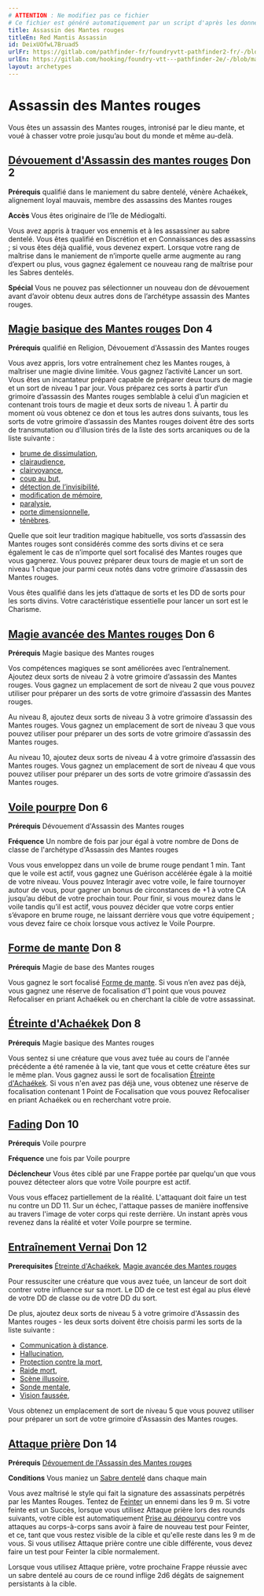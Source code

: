 ```yaml
---
# ATTENTION : Ne modifiez pas ce fichier
# Ce fichier est généré automatiquement par un script d'après les données du module Foundry VTT officiel et de sa traduction
title: Assassin des Mantes rouges
titleEn: Red Mantis Assassin
id: DeixUOfwL7Bruad5
urlFr: https://gitlab.com/pathfinder-fr/foundryvtt-pathfinder2-fr/-/blob/master/data/archetypes/DeixUOfwL7Bruad5.htm
urlEn: https://gitlab.com/hooking/foundry-vtt---pathfinder-2e/-/blob/master/packs/data/archetypes.db/red-mantis-assassin.json
layout: archetypes
---
```

# Assassin des Mantes rouges

Vous êtes un assassin des Mantes rouges, intronisé par le dieu mante, et voué à chasser votre proie jusqu’au bout du monde et même au-delà.

## [Dévouement d'Assassin des mantes rouges](../dons/dévouement-d-assassin-des-mantes-rouges.md) Don 2

**Prérequis** qualifié dans le maniement du sabre dentelé, vénère Achaékek, alignement loyal mauvais, membre des assassins des Mantes rouges

**Accès** Vous êtes originaire de l’île de Médiogalti.

Vous avez appris à traquer vos ennemis et à les assassiner au sabre dentelé. Vous êtes qualifié en Discrétion et en Connaissances des assassins ; si vous êtes déjà qualifié, vous devenez expert. Lorsque votre rang de maîtrise dans le maniement de n’importe quelle arme augmente au rang d’expert ou plus, vous gagnez également ce nouveau rang de maîtrise pour les <a class="entity-link" data-pack="pf2e.equipment-srd" data-id="wkzxLpSe7LN6c5Ld" draggable="true">Sabres dentelés</a>.

**Spécial** Vous ne pouvez pas sélectionner un nouveau don de dévouement avant d’avoir obtenu deux autres dons de l’archétype assassin des Mantes rouges.

## [Magie basique des Mantes rouges](../dons/magie-basique-des-mantes-rouges.md) Don 4

**Prérequis** qualifié en Religion, Dévouement d'Assassin des Mantes rouges

Vous avez appris, lors votre entraînement chez les Mantes rouges, à maîtriser une magie divine limitée. Vous gagnez l’activité Lancer un sort. Vous êtes un incantateur préparé capable de préparer deux tours de magie et un sort de niveau 1 par jour. Vous préparez ces sorts à partir d’un grimoire d’assassin des Mantes rouges semblable à celui d’un magicien et contenant trois tours de magie et deux sorts de niveau 1. À partir du moment où vous obtenez ce don et tous les autres dons suivants, tous les sorts de votre grimoire d’assassin des Mantes rouges doivent être des sorts de transmutation ou d’illusion tirés de la liste des sorts arcaniques ou de la liste suivante : 

- [brume de dissimulation](../sorts/brume-de-dissimulation.md),
- [clairaudience](../sorts/clairaudience.md),
- [clairvoyance](../sorts/clairvoyance.md),
- [coup au but](../sorts/coup-au-but.md),
- [détection de l’invisibilité](../sorts/détection-de-l-invisibilité.md),
- [modification de mémoire](../sorts/modification-de-mémoire.md),
- [paralysie](../sorts/paralysie.md),
- [porte dimensionnelle](../sorts/porte-dimensionnelle.md),
- [ténèbres](../sorts/ténèbres.md).

Quelle que soit leur tradition magique habituelle, vos sorts d’assassin des Mantes rouges sont considérés comme des sorts divins et ce sera également le cas de n’importe quel sort focalisé des Mantes rouges que vous gagnerez.
Vous pouvez préparer deux tours de magie et un sort de niveau 1 chaque jour parmi ceux notés dans votre grimoire d’assassin des Mantes rouges.

 Vous êtes qualifié dans les jets d’attaque de sorts et les DD de sorts pour les sorts divins. Votre caractéristique essentielle pour lancer un sort est le Charisme.

## [Magie avancée des Mantes rouges](../dons/magie-avancée-des-mantes-rouges.md) Don 6

**Prérequis** Magie basique des Mantes rouges

Vos compétences magiques se sont améliorées avec l’entraînement. Ajoutez deux sorts de niveau 2 à votre grimoire d’assassin des Mantes rouges. Vous gagnez un emplacement de sort de niveau 2 que vous pouvez utiliser pour préparer un des sorts de votre grimoire d’assassin des Mantes rouges.

Au niveau 8, ajoutez deux sorts de niveau 3 à votre grimoire d’assassin des Mantes rouges. Vous gagnez un emplacement de sort de niveau 3 que vous pouvez utiliser pour préparer un des sorts de votre grimoire d’assassin des Mantes rouges.

Au niveau 10, ajoutez deux sorts de niveau 4 à votre grimoire d’assassin des Mantes rouges. Vous gagnez un emplacement de sort de niveau 4 que vous pouvez utiliser pour préparer un des sorts de votre grimoire d’assassin des Mantes rouges.
## [Voile pourpre](../dons/voile-pourpre.md) Don 6

**Prérequis** Dévouement d'Assassin des Mantes rouges

**Fréquence** Un nombre de fois par jour égal à votre nombre de Dons de classe de l'archétype d'Assassin des Mantes rouges

Vous vous enveloppez dans un voile de brume rouge pendant 1 min. Tant que le voile est actif, vous gagnez une Guérison accélérée égale à la moitié de votre niveau. Vous pouvez Interagir avec votre voile, le faire tournoyer autour de vous, pour gagner un bonus de circonstances de +1 à votre CA jusqu’au début de votre prochain tour. Pour finir, si vous mourez dans le voile tandis qu’il est actif, vous pouvez décider que votre corps entier s’évapore en brume rouge, ne laissant derrière vous que votre équipement ; vous devez faire ce choix lorsque vous activez le Voile Pourpre.

## [Forme de mante](../dons/forme-de-la-mante.md) Don 8

**Prérequis** Magie de base des Mantes rouges

Vous gagnez le sort focalisé [Forme de mante](../sorts/forme-de-la-mante.md). Si vous n’en avez pas déjà, vous gagnez une réserve de focalisation d’1 point que vous pouvez Refocaliser en priant Achaékek ou en cherchant la cible de votre assassinat.

## [Étreinte d'Achaékek](../dons/étreinte-d-achaékek.md) Don 8

**Prérequis** Magie basique des Mantes rouges

Vous sentez si une créature que vous avez tuée au cours de l'année précédente a été ramenée à la vie, tant que vous et cette créature êtes sur le même plan. Vous gagnez aussi le sort de focalisation [Étreinte d'Achaékek](../sorts/étreinte-d-achaékek.md). Si vous n'en avez pas déjà une, vous obtenez une réserve de focalisation contenant 1 Point de Focalisation que vous pouvez Refocaliser en priant Achaékek ou en recherchant votre proie.

## [Fading](../dons/effacement.md) Don 10 

**Prérequis** Voile pourpre

**Fréquence** une fois par Voile pourpre

**Déclencheur** Vous êtes ciblé par une Frappe portée par quelqu'un que vous pouvez détecteer alors que votre Voile pourpre est actif.

Vous vous effacez partiellement de la réalité. L'attaquant doit faire un test nu contre un DD 11. Sur un échec, l'attaque passes de manière inoffensive au travers l'image de voter corps qui reste derrière. Un instant après vous revenez dans la réalité et voter Voile pourpre se termine.

## [Entraînement Vernai](../dons/entraînement-vernai.md) Don 12

**Prerequisites** [Étreinte d'Achaékek](../dons/étreinte-d-achaékek.md), [Magie avancée des Mantes rouges](../dons/magie-avancée-des-mantes-rouges.md)

Pour ressusciter une créature que vous avez tuée, un lanceur de sort doit contrer votre influence sur sa mort. Le DD de ce test est égal au plus élevé de votre DD de classe ou de votre DD du sort.

De plus, ajoutez deux sorts de niveau 5 à votre grimoire d'Assassin des Mantes rouges - les deux sorts doivent être choisis parmi les sorts de la liste suivante :

- [Communication à distance](../sorts/communication-à-distance.md).
- [Hallucination](../sorts/hallucination.md),
- [Protection contre la mort](../sorts/protection-contre-la-mort.md),
- [Raide mort](../sorts/raide-mort.md),
- [Scène illusoire](../sorts/scène-illusoire.md),
- [Sonde mentale](../sorts/sonde-mentale.md),
- [Vision faussée](../sorts/vision-faussée.md),

Vous obtenez un emplacement de sort de niveau 5 que vous pouvez utiliser pour préparer un sort de votre grimoire d'Assassin des Mantes rouges.

## [Attaque prière](../dons/attaque-prière.md) Don 14

**Prérequis** [Dévouement de l'Assassin des Mantes rouges](../dons/dévouement-d-assassin-des-mantes-rouges.md)

**Conditions** Vous maniez un [Sabre dentelé](../équipements/sabre-dentelé.md) dans chaque main

Vous avez maîtrisé le style qui fait la signature des assassinats perpétrés par les Mantes Rouges. Tentez de [Feinter](../actions/feinter.md) un ennemi dans les 9 m. Si votre feinte est un Succès, lorsque vous utilisez Attaque prière lors des rounds suivants, votre cible est automatiquement [Prise au dépourvu](../conditions/pris-au-dépourvu.md) contre vos attaques au corps-à-corps sans avoir à faire de nouveau test pour Feinter, et ce, tant que vous restez visible de la cible et qu'elle reste dans les 9 m de vous. Si vous utilisez Attaque prière contre une cible différente, vous devez faire un test pour Feinter la cible normalement.

Lorsque vous utilisez Attaque prière, votre prochaine Frappe réussie avec un sabre dentelé au cours de ce round inflige 2d6 dégâts de saignement persistants à la cible.
